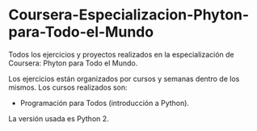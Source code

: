 # Coursera-Especializacion-Phyton-para-Todo-el-Mundo

Todos los ejercicios y proyectos realizados en la especialización de Coursera: Phyton para Todo el Mundo.

Los ejercicios están organizados por cursos y semanas dentro de los mismos. Los cursos realizados son:

- Programación para Todos (introducción a Python).

La versión usada es Python 2.
